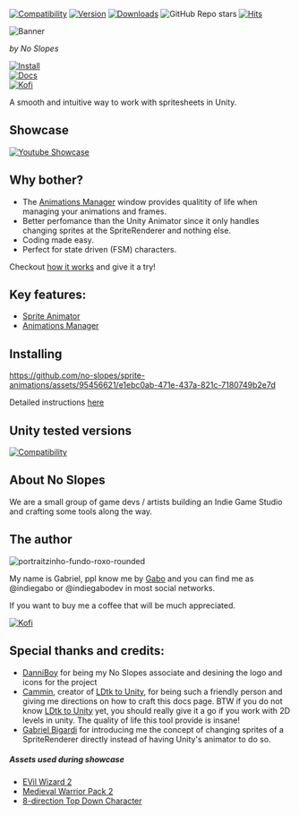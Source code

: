 <!-- <p align="right">
  Ler em <a href="README.pt-br.md"> Português do Brasil </a>
</p> -->

[![Compatibility](https://img.shields.io/badge/-2022.3%2B-11191F?logo=Unity&color=5d5d5d)](https://unity.com/releases/editor/archive)
[![Version](https://img.shields.io/npm/v/com.no-slopes.sprite-animations?color=ff424d&label=openupm&registry_uri=https://package.openupm.com)](https://openupm.com/packages/com.no-slopes.sprite-animations/)
[![Downloads](https://img.shields.io/badge/dynamic/json?color=ff424d&label=downloads&query=%24.downloads&suffix=%2Fmonth&url=https%3A%2F%2Fpackage.openupm.com%2Fdownloads%2Fpoint%2Flast-month%2Fcom.no-slopes.sprite-animations)](https://openupm.com/packages/com.no-slopes.sprite-animations/)
![GitHub Repo stars](https://img.shields.io/github/stars/no-slopes/sprite-animations?label=%E2%AD%90&color=ff424d)
[![Hits](https://hits.seeyoufarm.com/api/count/incr/badge.svg?url=https%3A%2F%2Fgithub.com%2Fno-slopes%2Fsprite-animations&count_bg=%23F7404B&title_bg=%235B5B5B&icon=&icon_color=%23514343&title=views&edge_flat=false)](https://hits.seeyoufarm.com)

![Banner](https://no-slopes.github.io/sprite-animations/images/banner.png)

_by No Slopes_

[![Install](https://img.shields.io/badge/%F0%9F%93%81%20Install-7393B3?style=for-the-badge&color=26251f)](https://no-slopes.github.io/sprite-animations/documentation/install.html)  
[![Docs](https://img.shields.io/badge/%F0%9F%93%9A%20Documentation-FFCE00?style=for-the-badge&color=26251f)](https://no-slopes.github.io/sprite-animations)  
[![Kofi](https://img.shields.io/badge/Donate-a73b38?style=for-the-badge&logo=kofi&logoColor=f7404b&color=26251f)](https://ko-fi.com/indiegabo)

A smooth and intuitive way to work with spritesheets in Unity.

## Showcase
<!--
[![Youtube Showcase](https://img.youtube.com/vi/jpoCPpwkFnM/0.jpg)](https://www.youtube.com/watch?v=jpoCPpwkFnM)
-->

[![Youtube Showcase](https://img.youtube.com/vi/x6jFZvvOGgk/0.jpg)](https://www.youtube.com/watch?v=x6jFZvvOGgk)
## Why bother?

- The [Animations Manager](https://no-slopes.github.io/sprite-animations/documentation/animations-manager/index.html) window provides qualitity of life when managing your animations and frames.
- Better perfomance than the Unity Animator since it only handles changing sprites at the SpriteRenderer and nothing else.
- Coding made easy.
- Perfect for state driven (FSM) characters.

Checkout [how it works](https://no-slopes.github.io/sprite-animations/documentation/how-it-works.html) and give it a try!

## Key features:

- [Sprite Animator](https://no-slopes.github.io/sprite-animations/documentation/sprite-animator/index.html)
- [Animations Manager](https://no-slopes.github.io/sprite-animations/documentation/animations-manager/index.html)

## Installing

https://github.com/no-slopes/sprite-animations/assets/95456621/e1ebc0ab-471e-437a-821c-7180749b2e7d

Detailed instructions [here](https://no-slopes.github.io/sprite-animations/documentation/install.html)

## Unity tested versions

[![Compatibility](https://img.shields.io/badge/-2022.3%2B-11191F?logo=Unity&color=5d5d5d)](https://unity.com/releases/editor/archive)

## About No Slopes

We are a small group of game devs / artists building an Indie Game Studio and crafting some
tools along the way.

## The author

![portraitzinho-fundo-roxo-rounded](https://github.com/no-slopes/sprite-animations/assets/95456621/2b6523f8-71b4-424c-ae61-5c5d1a3b639e)

My name is Gabriel, ppl know me by [Gabo](https://github.com/indiegabo) and you can find me as @indiegabo or @indiegabodev in most social networks.

If you want to buy me a coffee that will be much appreciated.

[![Kofi](https://img.shields.io/badge/Donate-a73b38?style=for-the-badge&logo=kofi&logoColor=f7404b&color=26251f)](https://ko-fi.com/indiegabo)

## Special thanks and credits:

- [DanniBoy](https://www.linkedin.com/in/daniel-souz/) for being my No Slopes associate and desining the logo and icons for the project
- [Cammin](https://github.com/Cammin), creator of [LDtk to Unity](https://github.com/Cammin/LDtkToUnity), for being such a friendly person and giving me directions on how to craft this docs page. BTW if you do not know [LDtk to Unity](https://github.com/Cammin/LDtkToUnity) yet, you should really give it a go if you work with 2D levels in unity. The quality of life this tool provide is insane!
- [Gabriel Bigardi](https://github.com/GabrielBigardi) for introducing me the concept of changing sprites of a SpriteRenderer directly instead of having Unity's animator to do so.

##### Assets used during showcase

- [EVil Wizard 2](https://luizmelo.itch.io/evil-wizard-2)
- [Medieval Warrior Pack 2](https://luizmelo.itch.io/medieval-warrior-pack-2)
- [8-direction Top Down Character](https://gamekrazzy.itch.io/8-direction-top-down-character)
